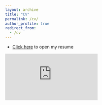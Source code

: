 ```yaml
---
layout: archive
title: "CV"
permalink: /cv/
author_profile: true
redirect_from:
  - /cv
---
```


- [Click here](https://1byxero.github.io/files/Resume_2020.pdf) to open my resume

<embed src="https://1byxero.github.io/files/Resume_2020.pdf" type="application/pdf">

<object data="https://1byxero.github.io/files/Resume_2020.pdf" type="application/pdf" width="100%"></object>